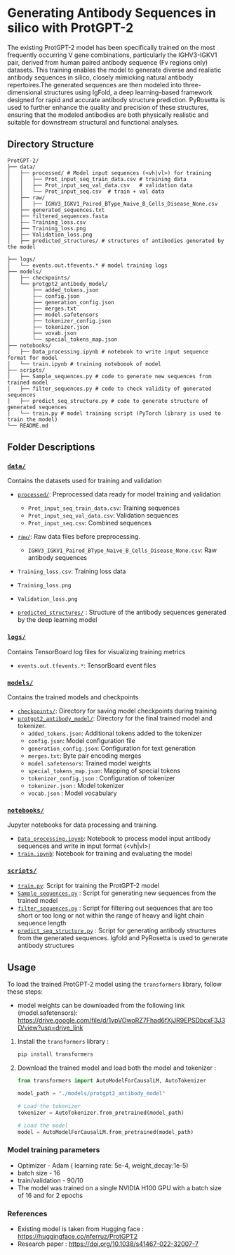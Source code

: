 # Generating Antibody Sequences in silico with ProtGPT-2
The existing ProtGPT-2 model has been specifically trained on the most frequently occurring V gene combinations, particularly the IGHV3-IGKV1 pair, derived from human paired antibody sequence (Fv regions only) datasets. This training enables the model to generate diverse and realistic antibody sequences in silico, closely mimicking natural antibody repertoires.The generated sequences are then modeled into three-dimensional structures using IgFold, a deep learning-based framework designed for rapid and accurate antibody structure prediction. PyRosetta is used to further enhance the quality and precision of these structures, ensuring that the modeled antibodies are both physically realistic and suitable for downstream structural and functional analyses. 


## Directory Structure

```
ProtGPT-2/
├── data/
│   ├── processed/ # Model input sequences (<vh|vl>) for training
│   │   ├── Prot_input_seq_train_data.csv # training data
│   │   ├── Prot_input_seq_val_data.csv   # validation data
│   │   └── Prot_input_seq.csv  # train + val data
│   ├── raw/
│   │   ├── IGHV3_IGKV1_Paired_BType_Naive_B_Cells_Disease_None.csv
│   ├── generated_sequences.txt
│   ├── filtered_sequences.fasta
│   ├── Training_loss.csv
│   ├── Training_loss.png
│   ├── Validation_loss.png
│   ├── predicted_structures/ # structures of antibodies generated by the model 

├── logs/
│   └── events.out.tfevents.* # model training logs
├── models/
│   ├── checkpoints/
│   └── protgpt2_antibody_model/
│       ├── added_tokens.json
│       ├── config.json
│       ├── generation_config.json
│       ├── merges.txt
│       ├── model.safetensors
│       ├── tokenizer_config.json
│       ├── tokenizer.json
│       ├── vovab.json
│       └── special_tokens_map.json
├── notebooks/
│   ├── Data_processing.ipynb # notebook to write input sequence format for model
│   └── train.ipynb # training noteboook of model
├── scripts/
│   ├── Sample_sequences.py # code to generate new sequences from trained model
│   ├── filter_sequences.py # code to check validity of generated sequences
│   ├── predict_seq_structure.py # code to generate structure of generated sequences
│   └── train.py # model training script (PyTorch library is used to train the model)
└── README.md

```

## Folder Descriptions

### [`data/`](./data)
Contains the datasets used for training and validation

- [`processed/`](./data/processed): Preprocessed data ready for model training and validation
  - `Prot_input_seq_train_data.csv`: Training sequences
  - `Prot_input_seq_val_data.csv`: Validation sequences
  - `Prot_input_seq.csv`: Combined sequences
  
- [`raw/`](./data/raw): Raw data files before preprocessing.
  - `IGHV3_IGKV1_Paired_BType_Naive_B_Cells_Disease_None.csv`: Raw antibody sequences
- `Training_loss.csv`: Training loss data
- `Training_loss.png`
- `Validation_loss.png`

- [`predicted_structures/`](./data/predicted_structures) : Structure of the antibody sequences generated by the deep learning model

### [`logs/`](./logs)
Contains TensorBoard log files for visualizing training metrics

- `events.out.tfevents.*`: TensorBoard event files

### [`models/`](./models)
Contains the trained models and checkpoints

- [`checkpoints/`](./models/checkpoints): Directory for saving model checkpoints during training
- [`protgpt2_antibody_model/`](./models/protgpt2_antibody_model/): Directory for the final trained model and tokenizer.
  - `added_tokens.json`: Additional tokens added to the tokenizer
  - `config.json`: Model configuration file
  - `generation_config.json`: Configuration for text generation
  - `merges.txt`: Byte pair encoding merges
  - `model.safetensors`: Trained model weights
  - `special_tokens_map.json`: Mapping of special tokens
  - `tokenizer_config.json` : Configuration of tokenizer
  - `tokenizer.json` : Model tokenizer
  - `vocab.json` : Model vocabulary

### [`notebooks/`](./notebooks/)
Jupyter notebooks for data processing and training.

- [`Data_processing.ipynb`](./notebooks/Data_processing.ipynb): Notebook to process model input antibody sequences and write in input format (<vh|vl>)
- [`train.ipynb`](./notebooks/train.ipynb): Notebook for training and evaluating the model

### [`scripts/`](./scripts/)

- [`train.py`](./scripts/train.py): Script for training the ProtGPT-2 model
- [`Sample_sequences.py`](./scripts/Sample_sequences.py) : Script for generating new sequences from the trained model
- [`filter_sequences.py`](./scripts/filter_sequences.py) : Script for filtering out sequences that are too short or too long or not within the range of heavy and light chain sequence length
- [`predict_seq_structure.py`](./scripts/predict_seq_structure.py) : Script for generating antibody structures from the generated sequences. Igfold and PyRosetta is used to generate antibody structures

## Usage

To load the trained ProtGPT-2 model using the `transformers` library, follow these steps:
- model weights can be downloaded from the following link (model.safetensors):
https://drive.google.com/file/d/1vpVOwoRZ7Fhad6fXjJR9EPSDbcxF3J3D/view?usp=drive_link


1. Install the `transformers` library :
    ```sh
    pip install transformers
    ```

2. Download the trained model and load both the model and tokenizer :
    ```python
    from transformers import AutoModelForCausalLM, AutoTokenizer

    model_path = "./models/protgpt2_antibody_model"

    # Load the tokenizer
    tokenizer = AutoTokenizer.from_pretrained(model_path)

    # Load the model
    model = AutoModelForCausalLM.from_pretrained(model_path)


### Model training parameters 
* Optimizer - Adam ( learning rate: 5e-4, weight_decay:1e-5)
* batch size -  16
* train/validation - 90/10
* The model was trained on a single NVIDIA H100 GPU with a batch size of 16 and for 2 epochs

### References
- Existing model is taken from Hugging face : https://huggingface.co/nferruz/ProtGPT2
- Research paper : https://doi.org/10.1038/s41467-022-32007-7





